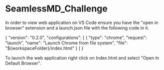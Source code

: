 # SeamlessMD_Challenge

In order to view web application on VS Code ensure you have the "open in browser" extension and a launch.json file with the following code in it.

{
    "version": "0.2.0",
    "configurations": [
        {
            "type": "chrome",
            "request": "launch",
            "name": "Launch Chrome from file system",
            "file": "${workspaceFolder}/index.html"
        }
    ]
}

To launch the web application right click on Index.html and select "Open In Default Browser".
